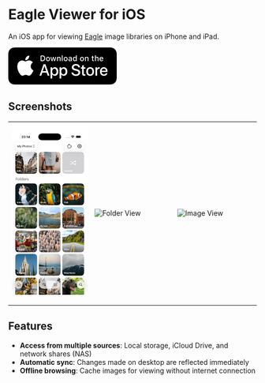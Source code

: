 # Eagle Viewer for iOS

An iOS app for viewing [Eagle](https://jp.eagle.cool/) image libraries on iPhone and iPad.

[<img src="docs/assets/appstore.png" alt="App Store" height="75">](https://apps.apple.com/us/app/eagle-viewer/id6751750244?uo=4)

## Screenshots

<table>
<tr>
<td width="33%">

![Home View](docs/assets/readme/home.en.png)

</td>
<td width="33%">

![Folder View](docs/assets/readme/folder.en.png)

</td>

<td width="33%">

![Image View](docs/assets/readme/image.en.png)

</td>
</tr>
</table>

## Features

- **Access from multiple sources**: Local storage, iCloud Drive, and network shares (NAS)
- **Automatic sync**: Changes made on desktop are reflected immediately
- **Offline browsing**: Cache images for viewing without internet connection
